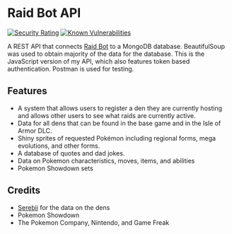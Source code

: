 # Raid Bot API
[![Security Rating](https://sonarcloud.io/api/project_badges/measure?project=dylanaz45_raid-bot-api-js&metric=security_rating)](https://sonarcloud.io/dashboard?id=dylanaz45_raid-bot-api-js)
[![Known Vulnerabilities](https://snyk.io/test/github/dylanaz45/raid-bot-api-js/badge.svg?targetFile=package.json)](https://snyk.io/test/github/dylanaz45/raid-bot-api-js?targetFile=package.json)

A REST API that connects [Raid Bot](https://github.com/dylanaz45/raid-bot) to a MongoDB database. BeautifulSoup was 
used to obtain majority of the data for the database. This is the JavaScript version of my API, which also features
token based authentication. Postman is used for testing.

## Features 
* A system that allows users to register a den they are currently hosting and allows other users to see what raids are
currently active.
* Data for all dens that can be found in the base game and in the Isle of Armor DLC.
* Shiny sprites of requested Pokémon including regional forms, mega evolutions, and other forms.
* A database of quotes and dad jokes.
* Data on Pokemon characteristics, moves, items, and abilities
* Pokemon Showdown sets

## Credits
* [Serebii](https://serebii.net/) for the data on the dens
* Pokemon Showdown
* The Pokemon Company, Nintendo, and Game Freak
